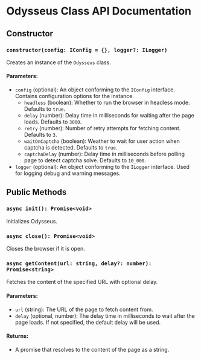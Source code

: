 # Odysseus Class API Documentation

## Constructor

### `constructor(config: IConfig = {}, logger?: ILogger)`

Creates an instance of the `Odysseus` class.

#### Parameters:

- `config` (optional): An object conforming to the `IConfig` interface. Contains configuration options for the instance.
  - `headless` (boolean): Whether to run the browser in headless mode. Defaults to `true`.
  - `delay` (number): Delay time in milliseconds for waiting after the page loads. Defaults to `3000`.
  - `retry` (number): Number of retry attempts for fetching content. Defaults to `3`.
  - `waitOnCaptcha` (boolean): Weather to wait for user action when captcha is detected. Defaults to `true`.
  - `captchaDelay` (number): Delay time in milliseconds before polling page to detect captcha solve. Defaults to `10_000`.
- `logger` (optional): An object conforming to the `ILogger` interface. Used for logging debug and warning messages.

## Public Methods

### `async init(): Promise<void>`

Initializes Odysseus.

### `async close(): Promise<void>`

Closes the browser if it is open.

### `async getContent(url: string, delay?: number): Promise<string>`

Fetches the content of the specified URL with optional delay.

#### Parameters:

- `url` (string): The URL of the page to fetch content from.
- `delay` (optional, number): The delay time in milliseconds to wait after the page loads. If not specified, the default delay will be used.

#### Returns:

- A promise that resolves to the content of the page as a string.
